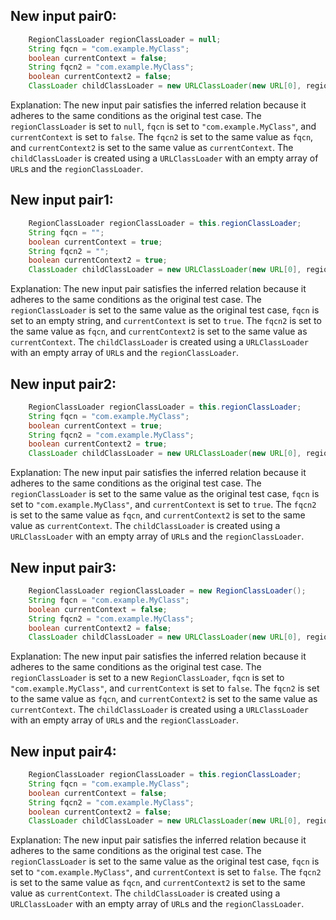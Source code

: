 ## New input pair0:
```java
    RegionClassLoader regionClassLoader = null;
    String fqcn = "com.example.MyClass";
    boolean currentContext = false;
    String fqcn2 = "com.example.MyClass";
    boolean currentContext2 = false;
    ClassLoader childClassLoader = new URLClassLoader(new URL[0], regionClassLoader);
```
Explanation: The new input pair satisfies the inferred relation because it adheres to the same conditions as the original test case. The `regionClassLoader` is set to `null`, `fqcn` is set to `"com.example.MyClass"`, and `currentContext` is set to `false`. The `fqcn2` is set to the same value as `fqcn`, and `currentContext2` is set to the same value as `currentContext`. The `childClassLoader` is created using a `URLClassLoader` with an empty array of `URL`s and the `regionClassLoader`.

## New input pair1:
```java
    RegionClassLoader regionClassLoader = this.regionClassLoader;
    String fqcn = "";
    boolean currentContext = true;
    String fqcn2 = "";
    boolean currentContext2 = true;
    ClassLoader childClassLoader = new URLClassLoader(new URL[0], regionClassLoader);
```
Explanation: The new input pair satisfies the inferred relation because it adheres to the same conditions as the original test case. The `regionClassLoader` is set to the same value as the original test case, `fqcn` is set to an empty string, and `currentContext` is set to `true`. The `fqcn2` is set to the same value as `fqcn`, and `currentContext2` is set to the same value as `currentContext`. The `childClassLoader` is created using a `URLClassLoader` with an empty array of `URL`s and the `regionClassLoader`.

## New input pair2:
```java
    RegionClassLoader regionClassLoader = this.regionClassLoader;
    String fqcn = "com.example.MyClass";
    boolean currentContext = true;
    String fqcn2 = "com.example.MyClass";
    boolean currentContext2 = true;
    ClassLoader childClassLoader = new URLClassLoader(new URL[0], regionClassLoader);
```
Explanation: The new input pair satisfies the inferred relation because it adheres to the same conditions as the original test case. The `regionClassLoader` is set to the same value as the original test case, `fqcn` is set to `"com.example.MyClass"`, and `currentContext` is set to `true`. The `fqcn2` is set to the same value as `fqcn`, and `currentContext2` is set to the same value as `currentContext`. The `childClassLoader` is created using a `URLClassLoader` with an empty array of `URL`s and the `regionClassLoader`.

## New input pair3:
```java
    RegionClassLoader regionClassLoader = new RegionClassLoader();
    String fqcn = "com.example.MyClass";
    boolean currentContext = false;
    String fqcn2 = "com.example.MyClass";
    boolean currentContext2 = false;
    ClassLoader childClassLoader = new URLClassLoader(new URL[0], regionClassLoader);
```
Explanation: The new input pair satisfies the inferred relation because it adheres to the same conditions as the original test case. The `regionClassLoader` is set to a new `RegionClassLoader`, `fqcn` is set to `"com.example.MyClass"`, and `currentContext` is set to `false`. The `fqcn2` is set to the same value as `fqcn`, and `currentContext2` is set to the same value as `currentContext`. The `childClassLoader` is created using a `URLClassLoader` with an empty array of `URL`s and the `regionClassLoader`.

## New input pair4:
```java
    RegionClassLoader regionClassLoader = this.regionClassLoader;
    String fqcn = "com.example.MyClass";
    boolean currentContext = false;
    String fqcn2 = "com.example.MyClass";
    boolean currentContext2 = false;
    ClassLoader childClassLoader = new URLClassLoader(new URL[0], regionClassLoader);
```
Explanation: The new input pair satisfies the inferred relation because it adheres to the same conditions as the original test case. The `regionClassLoader` is set to the same value as the original test case, `fqcn` is set to `"com.example.MyClass"`, and `currentContext` is set to `false`. The `fqcn2` is set to the same value as `fqcn`, and `currentContext2` is set to the same value as `currentContext`. The `childClassLoader` is created using a `URLClassLoader` with an empty array of `URL`s and the `regionClassLoader`.
